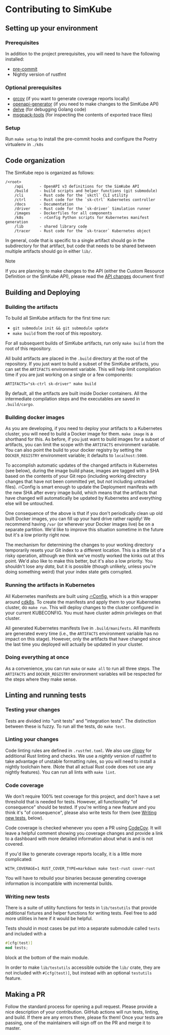 <!--
project: SimKube
template: docs.html
-->

# Contributing to SimKube

## Setting up your environment

### Prerequisites

In addition to the project prerequisites, you will need to have the following installed:

- [pre-commit](https://pre-commit.com)
- Nightly version of rustfmt

### Optional prerequisites

- [grcov](https://github.com/mozilla/grcov) (if you want to generate coverage reports locally)
- [openapi-generator](https://openapi-generator.tech) (if you need to make changes to the SimKube API)
- [delve](https://github.com/go-delve/delve) (for debugging Golang code)
- [msgpack-tools](https://github.com/ludocode/msgpack-tools) (for inspecting the contents of exported trace files)

### Setup

Run `make setup` to install the pre-commit hooks and configure the Poetry virtualenv in `./k8s`

## Code organization

The SimKube repo is organized as follows:

```
/<root>
    /api       - OpenAPI v3 definitions for the SimKube API
    /build     - build scripts and helper functions (git submodule)
    /cli       - Rust code for the `skctl` CLI utility
    /ctrl      - Rust code for the `sk-ctrl` Kubernetes controller
    /docs      - Documentation
    /driver    - Rust code for the `sk-driver` Simulation runner
    /images    - Dockerfiles for all components
    /k8s       - 🔥Config Python scripts for Kubernetes manifest generation
    /lib       - shared library code
    /tracer    - Rust code for the `sk-tracer` Kubernetes object
```

In general, code that is specific to a single artifact should go in the subdirectory for that artifact, but code that
needs to be shared between multiple artifacts should go in either `lib/`.

> [!NOTE]
> If you are planning to make changes to the API (either the Custom Resource Definition or the SimKube API), please read
> the [API changes](./api_changes.md) document first!

## Building and Deploying

### Building the artifacts

To build all SimKube artifacts for the first time run:
- `git submodule init && git submodule update`
- `make build` from the root of this repository.

For all subsequent builds of SimKube artifacts, run only `make build` from the root of this repository.

All build artifacts are placed in the `.build` directory at the root of the repository.  If you just want to build a
subset of the SimKube artifacts, you can set the `ARTIFACTS` environment variable.  This will help limit compilation
time if you are just working on a single or a few components:

```
ARTIFACTS="sk-ctrl sk-driver" make build
```

By default, all the artifacts are built inside Docker containers.  All the intermediate compilation steps and the
executables are saved in `.build/cargo`.

### Building docker images

As you are developing, if you need to deploy your artifacts to a Kubernetes cluster, you will need to build a Docker
image for them.  `make image` is a shorthand for this.  As before, if you just want to build images for a subset of
artifacts, you can limit the scope with the `ARTIFACTS` environment variable.  You can also point the build to your
docker registry by setting the `DOCKER_REGISTRY` environment variable; it defaults to `localhost:5000`.

To accomplish automatic updates of the changed artifacts in Kubernetes (see below), during the image build phase, images
are tagged with a SHA based on the contents of your Git repo (including working directory changes that have not been
committed yet, but _not_ including untracked files).  🔥Config is smart enough to update the Deployment manifests with
the new SHA after every image build, which means that the artifacts that have changed will automatically be updated by
Kubernetes and everything else will be untouched.

One consequence of the above is that if you don't periodically clean up old built Docker images, you can fill up your
hard drive rather rapidly!  We recommend having `/var` (or wherever your Docker images live) be on a separate partition.
We'd like to improve this situation sometime in the future but it's a low priority right now.

The mechanism for determining the changes to your working directory temporarily resets your Git index to a different
location.  This is a little bit of a risky operation, although we think we've mostly worked the kinks out at this point.
We'd also like to make this better, but it's also a low priority.  You shouldn't lose any _data_, but it is possible
(though unlikely, unless you're doing something weird) that your index state gets corrupted.

### Running the artifacts in Kubernetes

All Kubernetes manifests are built using [🔥Config](https://github.com/acrlabs/fireconfig), which is a thin wrapper
around [cdk8s](https://cdk8s.io).  To create the manifests and apply them to your Kubernetes cluster, do `make run`.
This will deploy changes to the cluster configured in your current KUBECONFIG.  You must have cluster admin privileges
on that cluster.

All generated Kubernetes manifests live in `.build/manifests`.  All manifests are generated every time (i.e., the
`ARTIFACTS` environment variable has no impact on this stage).  However, only the artifacts that have changed since the
last time you deployed will actually be updated in your cluster.

### Doing everything at once

As a convenience, you can run `make` or `make all` to run all three steps.  The `ARTIFACTS` and `DOCKER_REGISTRY`
environment variables will be respected for the steps where they make sense.

## Linting and running tests

### Testing your changes

Tests are divided into "unit tests" and "integration tests".  The distinction between these is fuzzy.  To run all the
tests, do `make test`.

### Linting your changes

Code linting rules are defined in `.rustfmt.toml`.  We also use [clippy](https://doc.rust-lang.org/stable/clippy/usage.html)
 for additional Rust linting and checks.  We use a _nightly_ version of rustfmt to take advantage of unstable formatting
rules, so you will need to install a nightly toolchain here.  (Note that all actual Rust code does not use any nightly
features).  You can run all lints with `make lint`.

### Code coverage

We don't require 100% test coverage for this project, and don't have a set threshold that is needed for tests.  However,
all functionality "of consequence" should be tested.  If you're writing a new feature and you think it's "of
consequence", please also write tests for them (see [Writing new tests](#writing-new-tests), below).

Code coverage is checked whenever you open a PR using [CodeCov](https://about.codecov.io).  It will leave a helpful
comment showing you coverage changes and provide a link to a dashboard with more detailed information about what is and
is not covered.

If you'd like to generate coverage reports locally, it is a little more complicated:

```
WITH_COVERAGE=1 RUST_COVER_TYPE=markdown make test-rust cover-rust
```

You will have to rebuild your binaries because generating coverage information is incompatible with incremental
builds.

### Writing new tests

There is a suite of utility functions for tests in `lib/testutils` that provide additional fixtures and helper
functions for writing tests.  Feel free to add more utilities in here if it would be helpful.

Tests should in most cases be put into a separate submodule called `tests` and included with a

```rust
#[cfg(test)]
mod tests;
```

block at the bottom of the main module.

In order to make `lib/testutils` accessible outside the `lib/` crate, they are not included with `#[cfg(test)]`, but
instead with an optional `testutils` feature.

## Making a PR

Follow the standard process for opening a pull request.  Please provide a nice description of your contribution.  GitHub
actions will run tests, linting, and build.  If there are any errors there, please fix them!  Once your tests are
passing, one of the maintainers will sign off on the PR and merge it to master.
